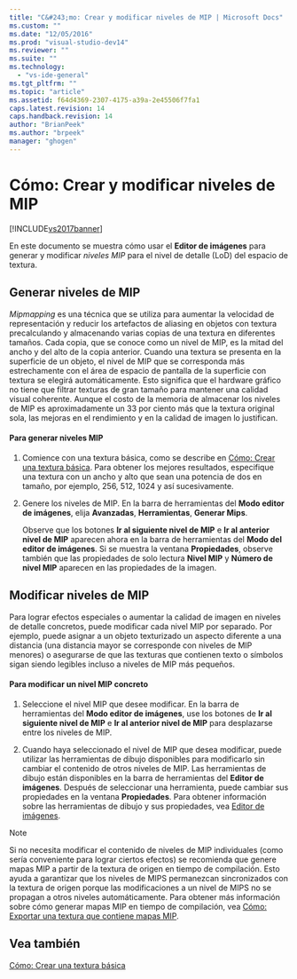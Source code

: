 ```yaml
---
title: "C&#243;mo: Crear y modificar niveles de MIP | Microsoft Docs"
ms.custom: ""
ms.date: "12/05/2016"
ms.prod: "visual-studio-dev14"
ms.reviewer: ""
ms.suite: ""
ms.technology: 
  - "vs-ide-general"
ms.tgt_pltfrm: ""
ms.topic: "article"
ms.assetid: f64d4369-2307-4175-a39a-2e45506f7fa1
caps.latest.revision: 14
caps.handback.revision: 14
author: "BrianPeek"
ms.author: "brpeek"
manager: "ghogen"
---
```

# C&#243;mo: Crear y modificar niveles de MIP
[!INCLUDE[vs2017banner](../code-quality/includes/vs2017banner.md)]

En este documento se muestra cómo usar el **Editor de imágenes** para generar y modificar *niveles MIP* para el nivel de detalle \(LoD\) del espacio de textura.  
  
## Generar niveles de MIP  
 *Mipmapping* es una técnica que se utiliza para aumentar la velocidad de representación y reducir los artefactos de aliasing en objetos con textura precalculando y almacenando varias copias de una textura en diferentes tamaños.  Cada copia, que se conoce como un nivel de MIP, es la mitad del ancho y del alto de la copia anterior.  Cuando una textura se presenta en la superficie de un objeto, el nivel de MIP que se corresponda más estrechamente con el área de espacio de pantalla de la superficie con textura se elegirá automáticamente.  Esto significa que el hardware gráfico no tiene que filtrar texturas de gran tamaño para mantener una calidad visual coherente.  Aunque el costo de la memoria de almacenar los niveles de MIP es aproximadamente un 33 por ciento más que la textura original sola, las mejoras en el rendimiento y en la calidad de imagen lo justifican.  
  
#### Para generar niveles MIP  
  
1.  Comience con una textura básica, como se describe en [Cómo: Crear una textura básica](../designers/how-to-create-a-basic-texture.md).  Para obtener los mejores resultados, especifique una textura con un ancho y alto que sean una potencia de dos en tamaño, por ejemplo, 256, 512, 1024 y así sucesivamente.  
  
2.  Genere los niveles de MIP.  En la barra de herramientas del **Modo editor de imágenes**, elija **Avanzadas**, **Herramientas**, **Generar Mips**.  
  
     Observe que los botones **Ir al siguiente nivel de MIP** e **Ir al anterior nivel de MIP** aparecen ahora en la barra de herramientas del **Modo del editor de imágenes**.  Si se muestra la ventana **Propiedades**, observe también que las propiedades de solo lectura **Nivel MIP** y **Número de nivel MIP** aparecen en las propiedades de la imagen.  
  
## Modificar niveles de MIP  
 Para lograr efectos especiales o aumentar la calidad de imagen en niveles de detalle concretos, puede modificar cada nivel MIP por separado.  Por ejemplo, puede asignar a un objeto texturizado un aspecto diferente a una distancia \(una distancia mayor se corresponde con niveles de MIP menores\) o asegurarse de que las texturas que contienen texto o símbolos sigan siendo legibles incluso a niveles de MIP más pequeños.  
  
#### Para modificar un nivel MIP concreto  
  
1.  Seleccione el nivel MIP que desee modificar.  En la barra de herramientas del **Modo editor de imágenes**, use los botones de **Ir al siguiente nivel de MIP** e **Ir al anterior nivel de MIP** para desplazarse entre los niveles de MIP.  
  
2.  Cuando haya seleccionado el nivel de MIP que desea modificar, puede utilizar las herramientas de dibujo disponibles para modificarlo sin cambiar el contenido de otros niveles de MIP.  Las herramientas de dibujo están disponibles en la barra de herramientas del **Editor de imágenes**.  Después de seleccionar una herramienta, puede cambiar sus propiedades en la ventana **Propiedades**.  Para obtener información sobre las herramientas de dibujo y sus propiedades, vea [Editor de imágenes](../designers/image-editor.md).  
  
> [!NOTE]
>  Si no necesita modificar el contenido de niveles de MIP individuales \(como sería conveniente para lograr ciertos efectos\) se recomienda que genere mapas MIP a partir de la textura de origen en tiempo de compilación.  Esto ayuda a garantizar que los niveles de MIPS permanezcan sincronizados con la textura de origen porque las modificaciones a un nivel de MIPS no se propagan a otros niveles automáticamente.  Para obtener más información sobre cómo generar mapas MIP en tiempo de compilación, vea [Cómo: Exportar una textura que contiene mapas MIP](../designers/how-to-export-a-texture-that-contains-mipmaps.md).  
  
## Vea también  
 [Cómo: Crear una textura básica](../designers/how-to-create-a-basic-texture.md)